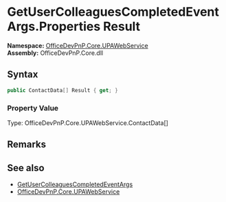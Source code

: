 # GetUserColleaguesCompletedEventArgs.Properties Result
  

**Namespace:** [OfficeDevPnP.Core.UPAWebService](OfficeDevPnP.Core.UPAWebService.md)  
**Assembly:** OfficeDevPnP.Core.dll  
## Syntax
```C#
public ContactData[] Result { get; }
```

### Property Value
Type: OfficeDevPnP.Core.UPAWebService.ContactData[]  

## Remarks 

## See also
- [GetUserColleaguesCompletedEventArgs](OfficeDevPnP.Core.UPAWebService.GetUserColleaguesCompletedEventArgs.md) 
- [OfficeDevPnP.Core.UPAWebService](OfficeDevPnP.Core.UPAWebService.md)
